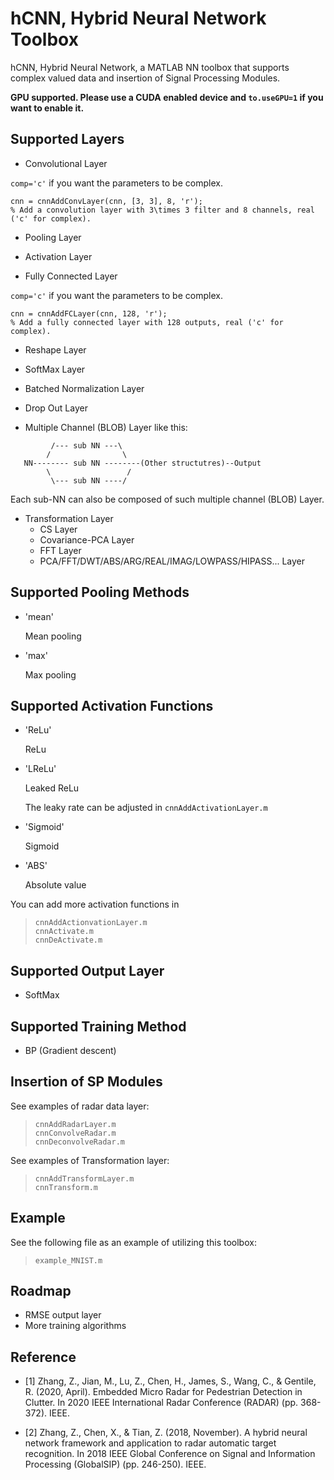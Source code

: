 # hCNN, Hybrid Neural Network Toolbox

hCNN, Hybrid Neural Network, a MATLAB NN toolbox that supports complex valued data and insertion of Signal Processing Modules.

**GPU supported. Please use a CUDA enabled device and `to.useGPU=1` if you want to enable it.**

## Supported Layers
* Convolutional Layer

`comp='c'` if you want the parameters to be complex.

```
cnn = cnnAddConvLayer(cnn, [3, 3], 8, 'r');
% Add a convolution layer with 3\times 3 filter and 8 channels, real ('c' for complex).
```

* Pooling Layer

* Activation Layer

* Fully Connected Layer

`comp='c'` if you want the parameters to be complex.

```
cnn = cnnAddFCLayer(cnn, 128, 'r');
% Add a fully connected layer with 128 outputs, real ('c' for complex).
```

* Reshape Layer

* SoftMax Layer

* Batched Normalization Layer

* Drop Out Layer

* Multiple Channel (BLOB) Layer like this:

```
         /--- sub NN ---\
        /                \
   NN-------- sub NN --------(Other structutres)--Output
        \                 /
	     \--- sub NN ----/
```

Each sub-NN can also be composed of such multiple channel (BLOB) Layer.

* Transformation Layer
	* CS Layer
	* Covariance-PCA Layer
	* FFT Layer
	* PCA/FFT/DWT/ABS/ARG/REAL/IMAG/LOWPASS/HIPASS... Layer

## Supported Pooling Methods
* 'mean'

	Mean pooling

* 'max'

	Max pooling

## Supported Activation Functions
* 'ReLu'

	ReLu

* 'LReLu'

	Leaked ReLu

	The leaky rate can be adjusted in `cnnAddActivationLayer.m`

* 'Sigmoid'

	Sigmoid

* 'ABS'

	Absolute value

You can add more activation functions in
>	`cnnAddActionvationLayer.m`  
>	`cnnActivate.m`  
>	`cnnDeActivate.m` 

## Supported Output Layer
* SoftMax

## Supported Training Method
* BP (Gradient descent)

## Insertion of SP Modules
See examples of radar data layer:
>	`cnnAddRadarLayer.m`  
>	`cnnConvolveRadar.m`  
>	`cnnDeconvolveRadar.m`  

See examples of Transformation layer:
>	`cnnAddTransformLayer.m`   
>	`cnnTransform.m`

## Example
See the following file as an example of utilizing this toolbox:
>	`example_MNIST.m` 

## Roadmap
* RMSE output layer
* More training algorithms

## Reference

- [1] Zhang, Z., Jian, M., Lu, Z., Chen, H., James, S., Wang, C., & Gentile, R. (2020, April). Embedded Micro Radar for Pedestrian Detection in Clutter. In 2020 IEEE International Radar Conference (RADAR) (pp. 368-372). IEEE.

- [2] Zhang, Z., Chen, X., & Tian, Z. (2018, November). A hybrid neural network framework and application to radar automatic target recognition. In 2018 IEEE Global Conference on Signal and Information Processing (GlobalSIP) (pp. 246-250). IEEE.